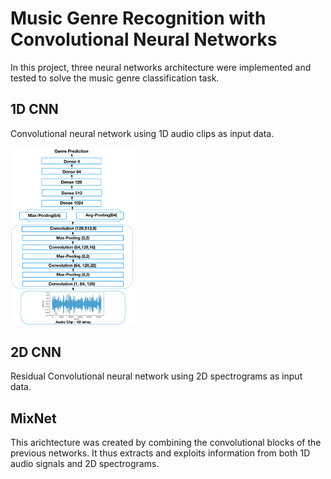 # Music Genre Recognition with Convolutional Neural Networks

In this project, three neural networks architecture were implemented and tested to solve the music genre classification task.

## 1D CNN
Convolutional neural network using 1D audio clips as input data.

<img src="imgs/cnn1D_scheme.jpg" alt="1D CNN Architecture" width="200">


## 2D CNN 
Residual Convolutional neural network using 2D spectrograms as input data.

## MixNet 
This arichtecture was created by combining the convolutional blocks of the previous networks. It thus extracts and exploits information from both 1D audio signals and 2D spectrograms.


